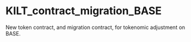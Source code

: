 # KILT_contract_migration_BASE
New token contract, and migration contract, for tokenomic adjustment on BASE.
